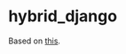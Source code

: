 # hybrid_django

Based on [this](https://www.saaspegasus.com/guides/modern-javascript-for-django-developers/integrating-javascript-pipeline/).
